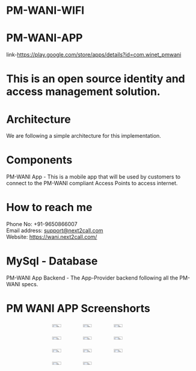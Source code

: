 # PM-WANI-WIFI
# PM-WANI-APP
 link-https://play.google.com/store/apps/details?id=com.winet_pmwani
# This is an open source identity and access management solution.
# Architecture
We are following a simple architecture for this implementation.

# Components
PM-WANI App - This is a mobile app that will be used by customers to connect to the PM-WANI compliant Access Points to access internet. 
# How to reach me 
Phone No: +91-9650866007
 <br />
Email address: support@next2call.com
 <br />
Website: https://wani.next2call.com/


# MySql - Database

PM-WANI App Backend - The App-Provider backend following all the PM-WANI specs.

# PM WANI APP Screenshorts


<div style="display: flex; justify-content: center;">
<div>

<img  src="https://github.com/himanshujjp/PM-WANI-WIFI/assets/62508138/5a8a0447-02a4-4f27-a0f0-7d89ab0510c7" width="30%">
<img   src="https://github.com/himanshujjp/PM-WANI-WIFI/assets/62508138/4f9892f1-46e6-4a9d-8293-fe3f7e385164" width="30%">
<img  src="https://github.com/himanshujjp/PM-WANI-WIFI/assets/62508138/71528d99-3b30-4698-af60-fe14f36a230d" width="30%">
<img  src="https://github.com/himanshujjp/PM-WANI-WIFI/assets/62508138/bcfc6d0b-d448-4b95-a64b-0198498c490a" width="30%">
<img src="https://github.com/himanshujjp/PM-WANI-WIFI/assets/62508138/c50cd0b9-8f24-4b4a-916d-9a1aec47471a" width="30%">
<img  src="https://github.com/himanshujjp/PM-WANI-WIFI/assets/62508138/8dad1d4f-eac7-4af5-bb45-3c3c18592141" width="30%">
<img  src="https://github.com/himanshujjp/PM-WANI-WIFI/assets/62508138/4277db37-c5bc-43ec-b56f-5545a4bebd67" width="30%">
<img  src="https://github.com/himanshujjp/PM-WANI-WIFI/assets/62508138/0dd5f386-47de-4ea7-a13f-d0bd26df8a91" width="30%">
<img src="https://github.com/himanshujjp/PM-WANI-WIFI/assets/62508138/0a5409fc-48f2-405e-925c-68308915b68a" width="30%">
<img src="https://github.com/himanshujjp/PM-WANI-WIFI/assets/62508138/92a5d5e5-b372-456d-9d1f-0c03b432f72f" width="30%">
<img   src="https://github.com/himanshujjp/PM-WANI-WIFI/assets/62508138/97cef06f-fc83-4744-a9e8-60553dd4cf49" width="30%">

 </div>
</div>
